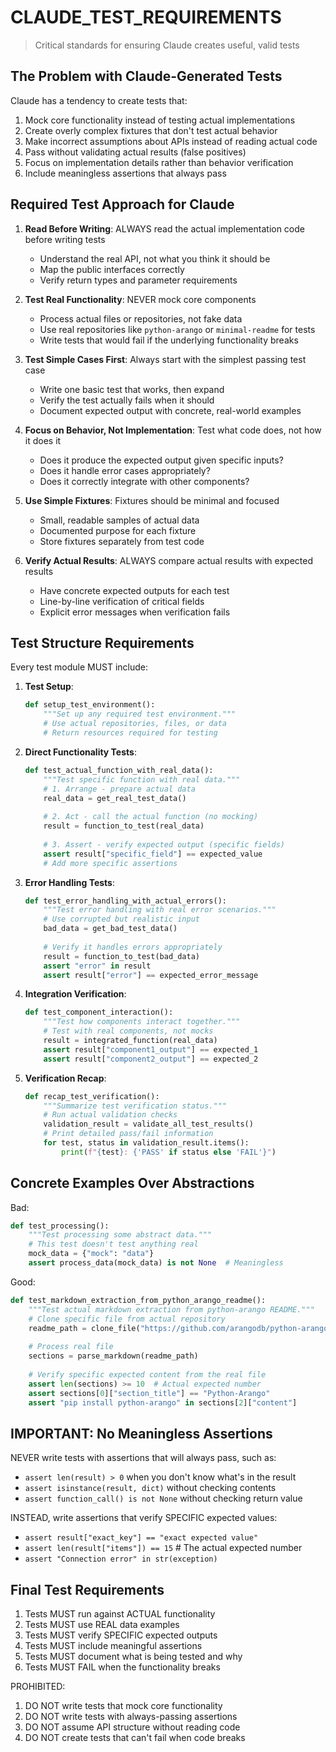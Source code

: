 # CLAUDE_TEST_REQUIREMENTS
> Critical standards for ensuring Claude creates useful, valid tests

## The Problem with Claude-Generated Tests

Claude has a tendency to create tests that:
1. Mock core functionality instead of testing actual implementations
2. Create overly complex fixtures that don't test actual behavior
3. Make incorrect assumptions about APIs instead of reading actual code
4. Pass without validating actual results (false positives)
5. Focus on implementation details rather than behavior verification
6. Include meaningless assertions that always pass

## Required Test Approach for Claude

1. **Read Before Writing**: ALWAYS read the actual implementation code before writing tests
   - Understand the real API, not what you think it should be
   - Map the public interfaces correctly
   - Verify return types and parameter requirements

2. **Test Real Functionality**: NEVER mock core components
   - Process actual files or repositories, not fake data
   - Use real repositories like `python-arango` or `minimal-readme` for tests
   - Write tests that would fail if the underlying functionality breaks

3. **Test Simple Cases First**: Always start with the simplest passing test case
   - Write one basic test that works, then expand
   - Verify the test actually fails when it should
   - Document expected output with concrete, real-world examples

4. **Focus on Behavior, Not Implementation**: Test what code does, not how it does it
   - Does it produce the expected output given specific inputs?
   - Does it handle error cases appropriately?
   - Does it correctly integrate with other components?

5. **Use Simple Fixtures**: Fixtures should be minimal and focused
   - Small, readable samples of actual data
   - Documented purpose for each fixture
   - Store fixtures separately from test code

6. **Verify Actual Results**: ALWAYS compare actual results with expected results
   - Have concrete expected outputs for each test
   - Line-by-line verification of critical fields
   - Explicit error messages when verification fails

## Test Structure Requirements

Every test module MUST include:

1. **Test Setup**:
   ```python
   def setup_test_environment():
       """Set up any required test environment."""
       # Use actual repositories, files, or data
       # Return resources required for testing
   ```

2. **Direct Functionality Tests**:
   ```python
   def test_actual_function_with_real_data():
       """Test specific function with real data."""
       # 1. Arrange - prepare actual data
       real_data = get_real_test_data()
       
       # 2. Act - call the actual function (no mocking)
       result = function_to_test(real_data)
       
       # 3. Assert - verify expected output (specific fields)
       assert result["specific_field"] == expected_value
       # Add more specific assertions
   ```

3. **Error Handling Tests**:
   ```python
   def test_error_handling_with_actual_errors():
       """Test error handling with real error scenarios."""
       # Use corrupted but realistic input
       bad_data = get_bad_test_data()
       
       # Verify it handles errors appropriately
       result = function_to_test(bad_data)
       assert "error" in result
       assert result["error"] == expected_error_message
   ```

4. **Integration Verification**:
   ```python
   def test_component_interaction():
       """Test how components interact together."""
       # Test with real components, not mocks
       result = integrated_function(real_data)
       assert result["component1_output"] == expected_1
       assert result["component2_output"] == expected_2
   ```

5. **Verification Recap**:
   ```python
   def recap_test_verification():
       """Summarize test verification status."""
       # Run actual validation checks
       validation_result = validate_all_test_results()
       # Print detailed pass/fail information
       for test, status in validation_result.items():
           print(f"{test}: {'PASS' if status else 'FAIL'}")
   ```

## Concrete Examples Over Abstractions

Bad:
```python
def test_processing():
    """Test processing some abstract data."""
    # This test doesn't test anything real
    mock_data = {"mock": "data"}
    assert process_data(mock_data) is not None  # Meaningless
```

Good:
```python
def test_markdown_extraction_from_python_arango_readme():
    """Test actual markdown extraction from python-arango README."""
    # Clone specific file from actual repository
    readme_path = clone_file("https://github.com/arangodb/python-arango", "README.md")
    
    # Process real file
    sections = parse_markdown(readme_path)
    
    # Verify specific expected content from the real file
    assert len(sections) >= 10  # Actual expected number
    assert sections[0]["section_title"] == "Python-Arango"
    assert "pip install python-arango" in sections[2]["content"]
```

## IMPORTANT: No Meaningless Assertions

NEVER write tests with assertions that will always pass, such as:
- `assert len(result) > 0` when you don't know what's in the result
- `assert isinstance(result, dict)` without checking contents
- `assert function_call() is not None` without checking return value

INSTEAD, write assertions that verify SPECIFIC expected values:
- `assert result["exact_key"] == "exact expected value"`
- `assert len(result["items"]) == 15`  # The actual expected number
- `assert "Connection error" in str(exception)`

## Final Test Requirements

1. Tests MUST run against ACTUAL functionality
2. Tests MUST use REAL data examples
3. Tests MUST verify SPECIFIC expected outputs
4. Tests MUST include meaningful assertions
5. Tests MUST document what is being tested and why
6. Tests MUST FAIL when the functionality breaks

PROHIBITED:
1. DO NOT write tests that mock core functionality
2. DO NOT write tests with always-passing assertions
3. DO NOT assume API structure without reading code
4. DO NOT create tests that can't fail when code breaks